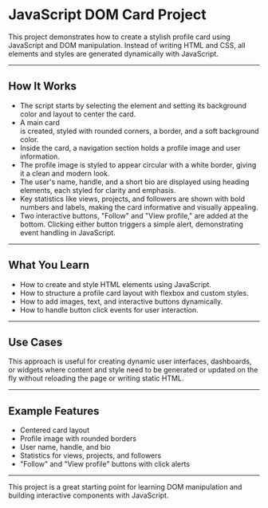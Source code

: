 # JavaScript DOM Card Project

This project demonstrates how to create a stylish profile card using JavaScript and DOM manipulation. Instead of writing HTML and CSS, all elements and styles are generated dynamically with JavaScript.

---

## How It Works

- The script starts by selecting the <body> element and setting its background color and layout to center the card.
- A main card <div> is created, styled with rounded corners, a border, and a soft background color.
- Inside the card, a navigation section holds a profile image and user information.
- The profile image is styled to appear circular with a white border, giving it a clean and modern look.
- The user's name, handle, and a short bio are displayed using heading elements, each styled for clarity and emphasis.
- Key statistics like views, projects, and followers are shown with bold numbers and labels, making the card informative and visually appealing.
- Two interactive buttons, "Follow" and "View profile," are added at the bottom. Clicking either button triggers a simple alert, demonstrating event handling in JavaScript.

---

## What You Learn

- How to create and style HTML elements using JavaScript.
- How to structure a profile card layout with flexbox and custom styles.
- How to add images, text, and interactive buttons dynamically.
- How to handle button click events for user interaction.

---

## Use Cases

This approach is useful for creating dynamic user interfaces, dashboards, or widgets where content and style need to be generated or updated on the fly without reloading the page or writing static HTML.

---

## Example Features

- Centered card layout
- Profile image with rounded borders
- User name, handle, and bio
- Statistics for views, projects, and followers
- "Follow" and "View profile" buttons with click alerts

---

This project is a great starting point for learning DOM manipulation and building interactive components with JavaScript.
